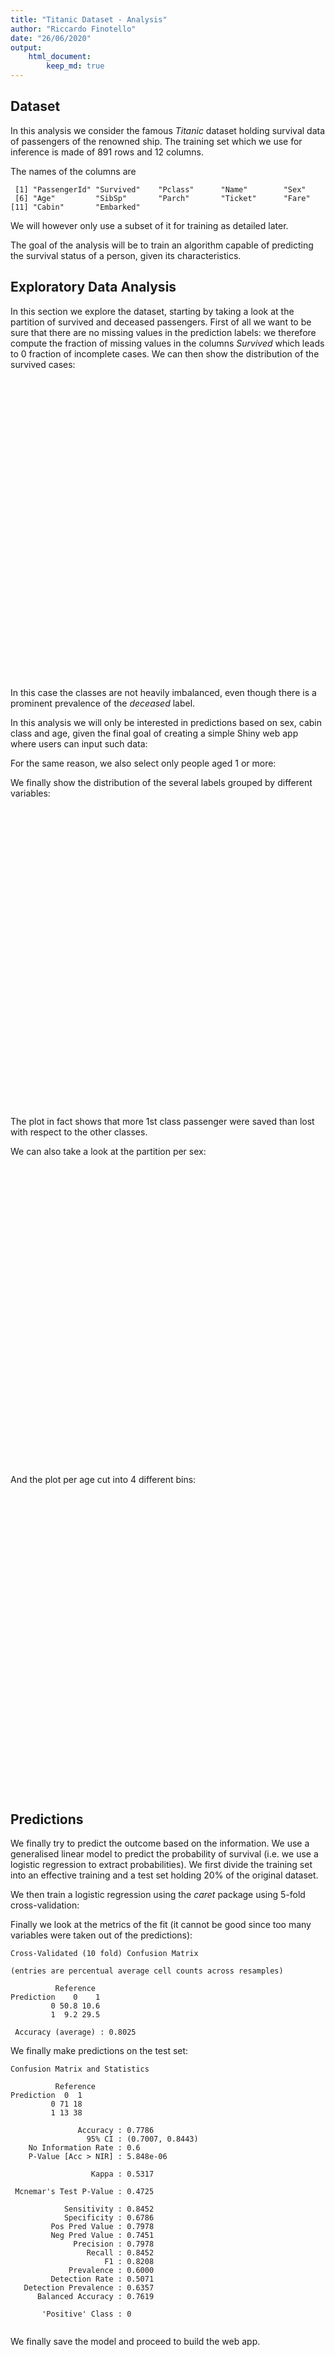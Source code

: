 ```yaml
---
title: "Titanic Dataset - Analysis"
author: "Riccardo Finotello"
date: "26/06/2020"
output: 
    html_document:
        keep_md: true
---
```




## Dataset



In this analysis we consider the famous _Titanic_ dataset holding survival data of passengers of the renowned ship. The training set which we use for inference is made of 891 rows and 12 columns.

The names of the columns are

```
 [1] "PassengerId" "Survived"    "Pclass"      "Name"        "Sex"        
 [6] "Age"         "SibSp"       "Parch"       "Ticket"      "Fare"       
[11] "Cabin"       "Embarked"   
```
We will however only use a subset of it for training as detailed later.

The goal of the analysis will be to train an algorithm capable of predicting the survival status of a person, given its characteristics.

## Exploratory Data Analysis

In this section we explore the dataset, starting by taking a look at the partition of survived and deceased passengers. First of all we want to be sure that there are no missing values in the prediction labels: we therefore compute the fraction of missing values in the columns _Survived_ which leads to 0 fraction of incomplete cases. We can then show the distribution of the survived cases:
<!--html_preserve--><div id="htmlwidget-9e42fef536b3961a09ae" style="width:672px;height:480px;" class="plotly html-widget"></div>
<script type="application/json" data-for="htmlwidget-9e42fef536b3961a09ae">{"x":{"data":[{"orientation":"v","width":0.9,"base":0,"x":[1],"y":[549],"text":"count: 549<br />status: deceased<br />status: deceased","type":"bar","marker":{"autocolorscale":false,"color":"rgba(248,118,109,1)","line":{"width":1.88976377952756,"color":"transparent"}},"name":"deceased","legendgroup":"deceased","showlegend":true,"xaxis":"x","yaxis":"y","hoverinfo":"text","frame":null},{"orientation":"v","width":0.9,"base":0,"x":[2],"y":[342],"text":"count: 342<br />status: survived<br />status: survived","type":"bar","marker":{"autocolorscale":false,"color":"rgba(0,191,196,1)","line":{"width":1.88976377952756,"color":"transparent"}},"name":"survived","legendgroup":"survived","showlegend":true,"xaxis":"x","yaxis":"y","hoverinfo":"text","frame":null}],"layout":{"margin":{"t":43.7625570776256,"r":7.30593607305936,"b":40.1826484018265,"l":43.1050228310502},"plot_bgcolor":"rgba(235,235,235,1)","paper_bgcolor":"rgba(255,255,255,1)","font":{"color":"rgba(0,0,0,1)","family":"","size":14.6118721461187},"title":{"text":"Survived and Deceased Passengers","font":{"color":"rgba(0,0,0,1)","family":"","size":17.5342465753425},"x":0,"xref":"paper"},"xaxis":{"domain":[0,1],"automargin":true,"type":"linear","autorange":false,"range":[0.4,2.6],"tickmode":"array","ticktext":["deceased","survived"],"tickvals":[1,2],"categoryorder":"array","categoryarray":["deceased","survived"],"nticks":null,"ticks":"outside","tickcolor":"rgba(51,51,51,1)","ticklen":3.65296803652968,"tickwidth":0.66417600664176,"showticklabels":true,"tickfont":{"color":"rgba(77,77,77,1)","family":"","size":11.689497716895},"tickangle":-0,"showline":false,"linecolor":null,"linewidth":0,"showgrid":true,"gridcolor":"rgba(255,255,255,1)","gridwidth":0.66417600664176,"zeroline":false,"anchor":"y","title":{"text":"status","font":{"color":"rgba(0,0,0,1)","family":"","size":14.6118721461187}},"hoverformat":".2f"},"yaxis":{"domain":[0,1],"automargin":true,"type":"linear","autorange":false,"range":[-27.45,576.45],"tickmode":"array","ticktext":["0","200","400"],"tickvals":[3.5527136788005e-15,200,400],"categoryorder":"array","categoryarray":["0","200","400"],"nticks":null,"ticks":"outside","tickcolor":"rgba(51,51,51,1)","ticklen":3.65296803652968,"tickwidth":0.66417600664176,"showticklabels":true,"tickfont":{"color":"rgba(77,77,77,1)","family":"","size":11.689497716895},"tickangle":-0,"showline":false,"linecolor":null,"linewidth":0,"showgrid":true,"gridcolor":"rgba(255,255,255,1)","gridwidth":0.66417600664176,"zeroline":false,"anchor":"x","title":{"text":"count","font":{"color":"rgba(0,0,0,1)","family":"","size":14.6118721461187}},"hoverformat":".2f"},"shapes":[{"type":"rect","fillcolor":null,"line":{"color":null,"width":0,"linetype":[]},"yref":"paper","xref":"paper","x0":0,"x1":1,"y0":0,"y1":1}],"showlegend":true,"legend":{"bgcolor":"rgba(255,255,255,1)","bordercolor":"transparent","borderwidth":1.88976377952756,"font":{"color":"rgba(0,0,0,1)","family":"","size":11.689497716895},"y":0.93503937007874},"annotations":[{"text":"status","x":1.02,"y":1,"showarrow":false,"ax":0,"ay":0,"font":{"color":"rgba(0,0,0,1)","family":"","size":14.6118721461187},"xref":"paper","yref":"paper","textangle":-0,"xanchor":"left","yanchor":"bottom","legendTitle":true}],"hovermode":"closest","barmode":"relative"},"config":{"doubleClick":"reset","showSendToCloud":false},"source":"A","attrs":{"38ec526a9c0d86":{"x":{},"fill":{},"type":"bar"}},"cur_data":"38ec526a9c0d86","visdat":{"38ec526a9c0d86":["function (y) ","x"]},"highlight":{"on":"plotly_click","persistent":false,"dynamic":false,"selectize":false,"opacityDim":0.2,"selected":{"opacity":1},"debounce":0},"shinyEvents":["plotly_hover","plotly_click","plotly_selected","plotly_relayout","plotly_brushed","plotly_brushing","plotly_clickannotation","plotly_doubleclick","plotly_deselect","plotly_afterplot","plotly_sunburstclick"],"base_url":"https://plot.ly"},"evals":[],"jsHooks":[]}</script><!--/html_preserve-->

In this case the classes are not heavily imbalanced, even though there is a prominent prevalence of the _deceased_ label.

In this analysis we will only be interested in predictions based on sex, cabin class and age, given the final goal of creating a simple Shiny web app where users can input such data:


For the same reason, we also select only people aged 1 or more:


We finally show the distribution of the several labels grouped by different variables:
<!--html_preserve--><div id="htmlwidget-8182a9a6b2e13520ebc4" style="width:672px;height:480px;" class="plotly html-widget"></div>
<script type="application/json" data-for="htmlwidget-8182a9a6b2e13520ebc4">{"x":{"data":[{"orientation":"v","width":[0.9,0.9],"base":[0,0],"x":[1,2],"y":[64,121],"text":["count:  64<br />status: deceased<br />Pclass: 1","count: 121<br />status: survived<br />Pclass: 1"],"type":"bar","marker":{"autocolorscale":false,"color":"rgba(248,118,109,1)","line":{"width":1.88976377952756,"color":"transparent"}},"name":"1","legendgroup":"1","showlegend":true,"xaxis":"x","yaxis":"y","hoverinfo":"text","frame":null},{"orientation":"v","width":[0.9,0.9],"base":[0,0],"x":[1,2],"y":[90,80],"text":["count:  90<br />status: deceased<br />Pclass: 2","count:  80<br />status: survived<br />Pclass: 2"],"type":"bar","marker":{"autocolorscale":false,"color":"rgba(0,186,56,1)","line":{"width":1.88976377952756,"color":"transparent"}},"name":"2","legendgroup":"2","showlegend":true,"xaxis":"x2","yaxis":"y","hoverinfo":"text","frame":null},{"orientation":"v","width":[0.9,0.9],"base":[0,0],"x":[1,2],"y":[270,82],"text":["count: 270<br />status: deceased<br />Pclass: 3","count:  82<br />status: survived<br />Pclass: 3"],"type":"bar","marker":{"autocolorscale":false,"color":"rgba(97,156,255,1)","line":{"width":1.88976377952756,"color":"transparent"}},"name":"3","legendgroup":"3","showlegend":true,"xaxis":"x3","yaxis":"y","hoverinfo":"text","frame":null}],"layout":{"margin":{"t":37.9178082191781,"r":18.9954337899543,"b":25.5707762557078,"l":28.4931506849315},"plot_bgcolor":"rgba(235,235,235,1)","paper_bgcolor":"rgba(255,255,255,1)","font":{"color":"rgba(0,0,0,1)","family":"","size":14.6118721461187},"xaxis":{"domain":[0,0.325179386823222],"automargin":true,"type":"linear","autorange":false,"range":[0.4,2.6],"tickmode":"array","ticktext":["deceased","survived"],"tickvals":[1,2],"categoryorder":"array","categoryarray":["deceased","survived"],"nticks":null,"ticks":"outside","tickcolor":"rgba(51,51,51,1)","ticklen":3.65296803652968,"tickwidth":0.66417600664176,"showticklabels":true,"tickfont":{"color":"rgba(77,77,77,1)","family":"","size":11.689497716895},"tickangle":-0,"showline":false,"linecolor":null,"linewidth":0,"showgrid":true,"gridcolor":"rgba(255,255,255,1)","gridwidth":0.66417600664176,"zeroline":false,"anchor":"y","title":"","hoverformat":".2f"},"yaxis":{"domain":[0,1],"automargin":true,"type":"linear","autorange":false,"range":[-13.5,283.5],"tickmode":"array","ticktext":["0","100","200"],"tickvals":[0,100,200],"categoryorder":"array","categoryarray":["0","100","200"],"nticks":null,"ticks":"outside","tickcolor":"rgba(51,51,51,1)","ticklen":3.65296803652968,"tickwidth":0.66417600664176,"showticklabels":true,"tickfont":{"color":"rgba(77,77,77,1)","family":"","size":11.689497716895},"tickangle":-0,"showline":false,"linecolor":null,"linewidth":0,"showgrid":true,"gridcolor":"rgba(255,255,255,1)","gridwidth":0.66417600664176,"zeroline":false,"anchor":"x","title":"","hoverformat":".2f"},"shapes":[{"type":"rect","fillcolor":null,"line":{"color":null,"width":0,"linetype":[]},"yref":"paper","xref":"paper","x0":0,"x1":0.325179386823222,"y0":0,"y1":1},{"type":"rect","fillcolor":"rgba(217,217,217,1)","line":{"color":"transparent","width":0.66417600664176,"linetype":"solid"},"yref":"paper","xref":"paper","x0":0,"x1":0.325179386823222,"y0":0,"y1":23.37899543379,"yanchor":1,"ysizemode":"pixel"},{"type":"rect","fillcolor":null,"line":{"color":null,"width":0,"linetype":[]},"yref":"paper","xref":"paper","x0":0.341487279843444,"x1":0.658512720156556,"y0":0,"y1":1},{"type":"rect","fillcolor":"rgba(217,217,217,1)","line":{"color":"transparent","width":0.66417600664176,"linetype":"solid"},"yref":"paper","xref":"paper","x0":0.341487279843444,"x1":0.658512720156556,"y0":0,"y1":23.37899543379,"yanchor":1,"ysizemode":"pixel"},{"type":"rect","fillcolor":null,"line":{"color":null,"width":0,"linetype":[]},"yref":"paper","xref":"paper","x0":0.674820613176778,"x1":1,"y0":0,"y1":1},{"type":"rect","fillcolor":"rgba(217,217,217,1)","line":{"color":"transparent","width":0.66417600664176,"linetype":"solid"},"yref":"paper","xref":"paper","x0":0.674820613176778,"x1":1,"y0":0,"y1":23.37899543379,"yanchor":1,"ysizemode":"pixel"}],"annotations":[{"text":"1","x":0.162589693411611,"y":1,"showarrow":false,"ax":0,"ay":0,"font":{"color":"rgba(26,26,26,1)","family":"","size":11.689497716895},"xref":"paper","yref":"paper","textangle":-0,"xanchor":"center","yanchor":"bottom"},{"text":"2","x":0.5,"y":1,"showarrow":false,"ax":0,"ay":0,"font":{"color":"rgba(26,26,26,1)","family":"","size":11.689497716895},"xref":"paper","yref":"paper","textangle":-0,"xanchor":"center","yanchor":"bottom"},{"text":"3","x":0.837410306588389,"y":1,"showarrow":false,"ax":0,"ay":0,"font":{"color":"rgba(26,26,26,1)","family":"","size":11.689497716895},"xref":"paper","yref":"paper","textangle":-0,"xanchor":"center","yanchor":"bottom"},{"text":"Pclass","x":1.02,"y":1,"showarrow":false,"ax":0,"ay":0,"font":{"color":"rgba(0,0,0,1)","family":"","size":14.6118721461187},"xref":"paper","yref":"paper","textangle":-0,"xanchor":"left","yanchor":"bottom","legendTitle":true}],"xaxis2":{"type":"linear","autorange":false,"range":[0.4,2.6],"tickmode":"array","ticktext":["deceased","survived"],"tickvals":[1,2],"categoryorder":"array","categoryarray":["deceased","survived"],"nticks":null,"ticks":"outside","tickcolor":"rgba(51,51,51,1)","ticklen":3.65296803652968,"tickwidth":0.66417600664176,"showticklabels":true,"tickfont":{"color":"rgba(77,77,77,1)","family":"","size":11.689497716895},"tickangle":-0,"showline":false,"linecolor":null,"linewidth":0,"showgrid":true,"domain":[0.341487279843444,0.658512720156556],"gridcolor":"rgba(255,255,255,1)","gridwidth":0.66417600664176,"zeroline":false,"anchor":"y","title":"","hoverformat":".2f"},"xaxis3":{"type":"linear","autorange":false,"range":[0.4,2.6],"tickmode":"array","ticktext":["deceased","survived"],"tickvals":[1,2],"categoryorder":"array","categoryarray":["deceased","survived"],"nticks":null,"ticks":"outside","tickcolor":"rgba(51,51,51,1)","ticklen":3.65296803652968,"tickwidth":0.66417600664176,"showticklabels":true,"tickfont":{"color":"rgba(77,77,77,1)","family":"","size":11.689497716895},"tickangle":-0,"showline":false,"linecolor":null,"linewidth":0,"showgrid":true,"domain":[0.674820613176778,1],"gridcolor":"rgba(255,255,255,1)","gridwidth":0.66417600664176,"zeroline":false,"anchor":"y","title":"","hoverformat":".2f"},"showlegend":true,"legend":{"bgcolor":"rgba(255,255,255,1)","bordercolor":"transparent","borderwidth":1.88976377952756,"font":{"color":"rgba(0,0,0,1)","family":"","size":11.689497716895},"y":0.93503937007874},"hovermode":"closest","barmode":"relative"},"config":{"doubleClick":"reset","showSendToCloud":false},"source":"A","attrs":{"38ec5242a2594d":{"x":{},"fill":{},"type":"bar"}},"cur_data":"38ec5242a2594d","visdat":{"38ec5242a2594d":["function (y) ","x"]},"highlight":{"on":"plotly_click","persistent":false,"dynamic":false,"selectize":false,"opacityDim":0.2,"selected":{"opacity":1},"debounce":0},"shinyEvents":["plotly_hover","plotly_click","plotly_selected","plotly_relayout","plotly_brushed","plotly_brushing","plotly_clickannotation","plotly_doubleclick","plotly_deselect","plotly_afterplot","plotly_sunburstclick"],"base_url":"https://plot.ly"},"evals":[],"jsHooks":[]}</script><!--/html_preserve-->

The plot in fact shows that more 1st class passenger were saved than lost with respect to the other classes.

We can also take a look at the partition per sex:
<!--html_preserve--><div id="htmlwidget-989716a137af8d67cc91" style="width:672px;height:480px;" class="plotly html-widget"></div>
<script type="application/json" data-for="htmlwidget-989716a137af8d67cc91">{"x":{"data":[{"orientation":"v","width":[0.9,0.9],"base":[0,0],"x":[1,2],"y":[64,195],"text":["count:  64<br />status: deceased<br />Sex: female","count: 195<br />status: survived<br />Sex: female"],"type":"bar","marker":{"autocolorscale":false,"color":"rgba(248,118,109,1)","line":{"width":1.88976377952756,"color":"transparent"}},"name":"female","legendgroup":"female","showlegend":true,"xaxis":"x","yaxis":"y","hoverinfo":"text","frame":null},{"orientation":"v","width":[0.9,0.9],"base":[0,0],"x":[1,2],"y":[360,88],"text":["count: 360<br />status: deceased<br />Sex: male","count:  88<br />status: survived<br />Sex: male"],"type":"bar","marker":{"autocolorscale":false,"color":"rgba(0,191,196,1)","line":{"width":1.88976377952756,"color":"transparent"}},"name":"male","legendgroup":"male","showlegend":true,"xaxis":"x2","yaxis":"y","hoverinfo":"text","frame":null}],"layout":{"margin":{"t":37.9178082191781,"r":18.9954337899543,"b":25.5707762557078,"l":28.4931506849315},"plot_bgcolor":"rgba(235,235,235,1)","paper_bgcolor":"rgba(255,255,255,1)","font":{"color":"rgba(0,0,0,1)","family":"","size":14.6118721461187},"xaxis":{"domain":[0,0.491846053489889],"automargin":true,"type":"linear","autorange":false,"range":[0.4,2.6],"tickmode":"array","ticktext":["deceased","survived"],"tickvals":[1,2],"categoryorder":"array","categoryarray":["deceased","survived"],"nticks":null,"ticks":"outside","tickcolor":"rgba(51,51,51,1)","ticklen":3.65296803652968,"tickwidth":0.66417600664176,"showticklabels":true,"tickfont":{"color":"rgba(77,77,77,1)","family":"","size":11.689497716895},"tickangle":-0,"showline":false,"linecolor":null,"linewidth":0,"showgrid":true,"gridcolor":"rgba(255,255,255,1)","gridwidth":0.66417600664176,"zeroline":false,"anchor":"y","title":"","hoverformat":".2f"},"yaxis":{"domain":[0,1],"automargin":true,"type":"linear","autorange":false,"range":[-18,378],"tickmode":"array","ticktext":["0","100","200","300"],"tickvals":[0,100,200,300],"categoryorder":"array","categoryarray":["0","100","200","300"],"nticks":null,"ticks":"outside","tickcolor":"rgba(51,51,51,1)","ticklen":3.65296803652968,"tickwidth":0.66417600664176,"showticklabels":true,"tickfont":{"color":"rgba(77,77,77,1)","family":"","size":11.689497716895},"tickangle":-0,"showline":false,"linecolor":null,"linewidth":0,"showgrid":true,"gridcolor":"rgba(255,255,255,1)","gridwidth":0.66417600664176,"zeroline":false,"anchor":"x","title":"","hoverformat":".2f"},"shapes":[{"type":"rect","fillcolor":null,"line":{"color":null,"width":0,"linetype":[]},"yref":"paper","xref":"paper","x0":0,"x1":0.491846053489889,"y0":0,"y1":1},{"type":"rect","fillcolor":"rgba(217,217,217,1)","line":{"color":"transparent","width":0.66417600664176,"linetype":"solid"},"yref":"paper","xref":"paper","x0":0,"x1":0.491846053489889,"y0":0,"y1":23.37899543379,"yanchor":1,"ysizemode":"pixel"},{"type":"rect","fillcolor":null,"line":{"color":null,"width":0,"linetype":[]},"yref":"paper","xref":"paper","x0":0.508153946510111,"x1":1,"y0":0,"y1":1},{"type":"rect","fillcolor":"rgba(217,217,217,1)","line":{"color":"transparent","width":0.66417600664176,"linetype":"solid"},"yref":"paper","xref":"paper","x0":0.508153946510111,"x1":1,"y0":0,"y1":23.37899543379,"yanchor":1,"ysizemode":"pixel"}],"annotations":[{"text":"female","x":0.245923026744945,"y":1,"showarrow":false,"ax":0,"ay":0,"font":{"color":"rgba(26,26,26,1)","family":"","size":11.689497716895},"xref":"paper","yref":"paper","textangle":-0,"xanchor":"center","yanchor":"bottom"},{"text":"male","x":0.754076973255055,"y":1,"showarrow":false,"ax":0,"ay":0,"font":{"color":"rgba(26,26,26,1)","family":"","size":11.689497716895},"xref":"paper","yref":"paper","textangle":-0,"xanchor":"center","yanchor":"bottom"},{"text":"Sex","x":1.02,"y":1,"showarrow":false,"ax":0,"ay":0,"font":{"color":"rgba(0,0,0,1)","family":"","size":14.6118721461187},"xref":"paper","yref":"paper","textangle":-0,"xanchor":"left","yanchor":"bottom","legendTitle":true}],"xaxis2":{"type":"linear","autorange":false,"range":[0.4,2.6],"tickmode":"array","ticktext":["deceased","survived"],"tickvals":[1,2],"categoryorder":"array","categoryarray":["deceased","survived"],"nticks":null,"ticks":"outside","tickcolor":"rgba(51,51,51,1)","ticklen":3.65296803652968,"tickwidth":0.66417600664176,"showticklabels":true,"tickfont":{"color":"rgba(77,77,77,1)","family":"","size":11.689497716895},"tickangle":-0,"showline":false,"linecolor":null,"linewidth":0,"showgrid":true,"domain":[0.508153946510111,1],"gridcolor":"rgba(255,255,255,1)","gridwidth":0.66417600664176,"zeroline":false,"anchor":"y","title":"","hoverformat":".2f"},"showlegend":true,"legend":{"bgcolor":"rgba(255,255,255,1)","bordercolor":"transparent","borderwidth":1.88976377952756,"font":{"color":"rgba(0,0,0,1)","family":"","size":11.689497716895},"y":0.93503937007874},"hovermode":"closest","barmode":"relative"},"config":{"doubleClick":"reset","showSendToCloud":false},"source":"A","attrs":{"38ec524a2306ee":{"x":{},"fill":{},"type":"bar"}},"cur_data":"38ec524a2306ee","visdat":{"38ec524a2306ee":["function (y) ","x"]},"highlight":{"on":"plotly_click","persistent":false,"dynamic":false,"selectize":false,"opacityDim":0.2,"selected":{"opacity":1},"debounce":0},"shinyEvents":["plotly_hover","plotly_click","plotly_selected","plotly_relayout","plotly_brushed","plotly_brushing","plotly_clickannotation","plotly_doubleclick","plotly_deselect","plotly_afterplot","plotly_sunburstclick"],"base_url":"https://plot.ly"},"evals":[],"jsHooks":[]}</script><!--/html_preserve-->

And the plot per age cut into 4 different bins:
<!--html_preserve--><div id="htmlwidget-f060c6e0b67a80df1f3a" style="width:672px;height:480px;" class="plotly html-widget"></div>
<script type="application/json" data-for="htmlwidget-f060c6e0b67a80df1f3a">{"x":{"data":[{"orientation":"v","width":[0.9,0.9],"base":[0,0],"x":[1,2],"y":[196,134],"text":["count: 196<br />status: deceased<br />age.group: [0.921,27.3)","count: 134<br />status: survived<br />age.group: [0.921,27.3)"],"type":"bar","marker":{"autocolorscale":false,"color":"rgba(248,118,109,1)","line":{"width":1.88976377952756,"color":"transparent"}},"name":"[0.921,27.3)","legendgroup":"[0.921,27.3)","showlegend":true,"xaxis":"x","yaxis":"y","hoverinfo":"text","frame":null},{"orientation":"v","width":[0.9,0.9],"base":[0,0],"x":[1,2],"y":[194,133],"text":["count: 194<br />status: deceased<br />age.group: [27.3,53.7)","count: 133<br />status: survived<br />age.group: [27.3,53.7)"],"type":"bar","marker":{"autocolorscale":false,"color":"rgba(0,186,56,1)","line":{"width":1.88976377952756,"color":"transparent"}},"name":"[27.3,53.7)","legendgroup":"[27.3,53.7)","showlegend":true,"xaxis":"x2","yaxis":"y","hoverinfo":"text","frame":null},{"orientation":"v","width":[0.9,0.9],"base":[0,0],"x":[1,2],"y":[34,16],"text":["count:  34<br />status: deceased<br />age.group: [53.7,80.1)","count:  16<br />status: survived<br />age.group: [53.7,80.1)"],"type":"bar","marker":{"autocolorscale":false,"color":"rgba(97,156,255,1)","line":{"width":1.88976377952756,"color":"transparent"}},"name":"[53.7,80.1)","legendgroup":"[53.7,80.1)","showlegend":true,"xaxis":"x3","yaxis":"y","hoverinfo":"text","frame":null}],"layout":{"margin":{"t":37.9178082191781,"r":18.9954337899543,"b":25.5707762557078,"l":28.4931506849315},"plot_bgcolor":"rgba(235,235,235,1)","paper_bgcolor":"rgba(255,255,255,1)","font":{"color":"rgba(0,0,0,1)","family":"","size":14.6118721461187},"xaxis":{"domain":[0,0.325179386823222],"automargin":true,"type":"linear","autorange":false,"range":[0.4,2.6],"tickmode":"array","ticktext":["deceased","survived"],"tickvals":[1,2],"categoryorder":"array","categoryarray":["deceased","survived"],"nticks":null,"ticks":"outside","tickcolor":"rgba(51,51,51,1)","ticklen":3.65296803652968,"tickwidth":0.66417600664176,"showticklabels":true,"tickfont":{"color":"rgba(77,77,77,1)","family":"","size":11.689497716895},"tickangle":-0,"showline":false,"linecolor":null,"linewidth":0,"showgrid":true,"gridcolor":"rgba(255,255,255,1)","gridwidth":0.66417600664176,"zeroline":false,"anchor":"y","title":"","hoverformat":".2f"},"yaxis":{"domain":[0,1],"automargin":true,"type":"linear","autorange":false,"range":[-9.8,205.8],"tickmode":"array","ticktext":["0","50","100","150","200"],"tickvals":[0,50,100,150,200],"categoryorder":"array","categoryarray":["0","50","100","150","200"],"nticks":null,"ticks":"outside","tickcolor":"rgba(51,51,51,1)","ticklen":3.65296803652968,"tickwidth":0.66417600664176,"showticklabels":true,"tickfont":{"color":"rgba(77,77,77,1)","family":"","size":11.689497716895},"tickangle":-0,"showline":false,"linecolor":null,"linewidth":0,"showgrid":true,"gridcolor":"rgba(255,255,255,1)","gridwidth":0.66417600664176,"zeroline":false,"anchor":"x","title":"","hoverformat":".2f"},"shapes":[{"type":"rect","fillcolor":null,"line":{"color":null,"width":0,"linetype":[]},"yref":"paper","xref":"paper","x0":0,"x1":0.325179386823222,"y0":0,"y1":1},{"type":"rect","fillcolor":"rgba(217,217,217,1)","line":{"color":"transparent","width":0.66417600664176,"linetype":"solid"},"yref":"paper","xref":"paper","x0":0,"x1":0.325179386823222,"y0":0,"y1":23.37899543379,"yanchor":1,"ysizemode":"pixel"},{"type":"rect","fillcolor":null,"line":{"color":null,"width":0,"linetype":[]},"yref":"paper","xref":"paper","x0":0.341487279843444,"x1":0.658512720156556,"y0":0,"y1":1},{"type":"rect","fillcolor":"rgba(217,217,217,1)","line":{"color":"transparent","width":0.66417600664176,"linetype":"solid"},"yref":"paper","xref":"paper","x0":0.341487279843444,"x1":0.658512720156556,"y0":0,"y1":23.37899543379,"yanchor":1,"ysizemode":"pixel"},{"type":"rect","fillcolor":null,"line":{"color":null,"width":0,"linetype":[]},"yref":"paper","xref":"paper","x0":0.674820613176778,"x1":1,"y0":0,"y1":1},{"type":"rect","fillcolor":"rgba(217,217,217,1)","line":{"color":"transparent","width":0.66417600664176,"linetype":"solid"},"yref":"paper","xref":"paper","x0":0.674820613176778,"x1":1,"y0":0,"y1":23.37899543379,"yanchor":1,"ysizemode":"pixel"}],"annotations":[{"text":"[0.921,27.3)","x":0.162589693411611,"y":1,"showarrow":false,"ax":0,"ay":0,"font":{"color":"rgba(26,26,26,1)","family":"","size":11.689497716895},"xref":"paper","yref":"paper","textangle":-0,"xanchor":"center","yanchor":"bottom"},{"text":"[27.3,53.7)","x":0.5,"y":1,"showarrow":false,"ax":0,"ay":0,"font":{"color":"rgba(26,26,26,1)","family":"","size":11.689497716895},"xref":"paper","yref":"paper","textangle":-0,"xanchor":"center","yanchor":"bottom"},{"text":"[53.7,80.1)","x":0.837410306588389,"y":1,"showarrow":false,"ax":0,"ay":0,"font":{"color":"rgba(26,26,26,1)","family":"","size":11.689497716895},"xref":"paper","yref":"paper","textangle":-0,"xanchor":"center","yanchor":"bottom"},{"text":"age.group","x":1.02,"y":1,"showarrow":false,"ax":0,"ay":0,"font":{"color":"rgba(0,0,0,1)","family":"","size":14.6118721461187},"xref":"paper","yref":"paper","textangle":-0,"xanchor":"left","yanchor":"bottom","legendTitle":true}],"xaxis2":{"type":"linear","autorange":false,"range":[0.4,2.6],"tickmode":"array","ticktext":["deceased","survived"],"tickvals":[1,2],"categoryorder":"array","categoryarray":["deceased","survived"],"nticks":null,"ticks":"outside","tickcolor":"rgba(51,51,51,1)","ticklen":3.65296803652968,"tickwidth":0.66417600664176,"showticklabels":true,"tickfont":{"color":"rgba(77,77,77,1)","family":"","size":11.689497716895},"tickangle":-0,"showline":false,"linecolor":null,"linewidth":0,"showgrid":true,"domain":[0.341487279843444,0.658512720156556],"gridcolor":"rgba(255,255,255,1)","gridwidth":0.66417600664176,"zeroline":false,"anchor":"y","title":"","hoverformat":".2f"},"xaxis3":{"type":"linear","autorange":false,"range":[0.4,2.6],"tickmode":"array","ticktext":["deceased","survived"],"tickvals":[1,2],"categoryorder":"array","categoryarray":["deceased","survived"],"nticks":null,"ticks":"outside","tickcolor":"rgba(51,51,51,1)","ticklen":3.65296803652968,"tickwidth":0.66417600664176,"showticklabels":true,"tickfont":{"color":"rgba(77,77,77,1)","family":"","size":11.689497716895},"tickangle":-0,"showline":false,"linecolor":null,"linewidth":0,"showgrid":true,"domain":[0.674820613176778,1],"gridcolor":"rgba(255,255,255,1)","gridwidth":0.66417600664176,"zeroline":false,"anchor":"y","title":"","hoverformat":".2f"},"showlegend":true,"legend":{"bgcolor":"rgba(255,255,255,1)","bordercolor":"transparent","borderwidth":1.88976377952756,"font":{"color":"rgba(0,0,0,1)","family":"","size":11.689497716895},"y":0.93503937007874},"hovermode":"closest","barmode":"relative"},"config":{"doubleClick":"reset","showSendToCloud":false},"source":"A","attrs":{"38ec522924673d":{"x":{},"fill":{},"type":"bar"}},"cur_data":"38ec522924673d","visdat":{"38ec522924673d":["function (y) ","x"]},"highlight":{"on":"plotly_click","persistent":false,"dynamic":false,"selectize":false,"opacityDim":0.2,"selected":{"opacity":1},"debounce":0},"shinyEvents":["plotly_hover","plotly_click","plotly_selected","plotly_relayout","plotly_brushed","plotly_brushing","plotly_clickannotation","plotly_doubleclick","plotly_deselect","plotly_afterplot","plotly_sunburstclick"],"base_url":"https://plot.ly"},"evals":[],"jsHooks":[]}</script><!--/html_preserve-->

## Predictions

We finally try to predict the outcome based on the information. We use a generalised linear model to predict the probability of survival (i.e. we use a logistic regression to extract probabilities). We first divide the training set into an effective training and a test set holding 20% of the original dataset.


We then train a logistic regression using the _caret_ package using 5-fold cross-validation:


Finally we look at the metrics of the fit (it cannot be good since too many variables were taken out of the predictions):

```
Cross-Validated (10 fold) Confusion Matrix 

(entries are percentual average cell counts across resamples)
 
          Reference
Prediction    0    1
         0 50.8 10.6
         1  9.2 29.5
                            
 Accuracy (average) : 0.8025
```

We finally make predictions on the test set:

```
Confusion Matrix and Statistics

          Reference
Prediction  0  1
         0 71 18
         1 13 38
                                          
               Accuracy : 0.7786          
                 95% CI : (0.7007, 0.8443)
    No Information Rate : 0.6             
    P-Value [Acc > NIR] : 5.848e-06       
                                          
                  Kappa : 0.5317          
                                          
 Mcnemar's Test P-Value : 0.4725          
                                          
            Sensitivity : 0.8452          
            Specificity : 0.6786          
         Pos Pred Value : 0.7978          
         Neg Pred Value : 0.7451          
              Precision : 0.7978          
                 Recall : 0.8452          
                     F1 : 0.8208          
             Prevalence : 0.6000          
         Detection Rate : 0.5071          
   Detection Prevalence : 0.6357          
      Balanced Accuracy : 0.7619          
                                          
       'Positive' Class : 0               
                                          
```

We finally save the model and proceed to build the web app.

